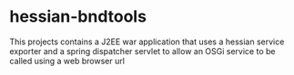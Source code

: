 hessian-bndtools
================

This projects contains a J2EE war application that uses a hessian service exporter and a spring dispatcher servlet to allow an OSGi service to be called using a web browser url